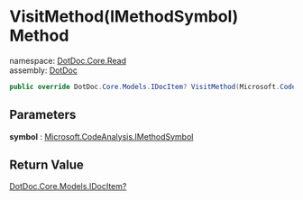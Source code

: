 ﻿# VisitMethod\(IMethodSymbol\) Method

namespace: [DotDoc\.Core\.Read](../../DotDoc.Core.Read.md)<br />
assembly: [DotDoc](../../../DotDoc.md)



```csharp
public override DotDoc.Core.Models.IDocItem? VisitMethod(Microsoft.CodeAnalysis.IMethodSymbol symbol);
```

## Parameters

__symbol__ : [Microsoft\.CodeAnalysis\.IMethodSymbol](https://docs.microsoft.com/dotnet/api/Microsoft.CodeAnalysis.IMethodSymbol)



## Return Value

[DotDoc\.Core\.Models\.IDocItem?](../../../DotDoc/DotDoc.Core.Models/IDocItem.md)



